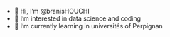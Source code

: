 - 👋 Hi, I’m @branisHOUCHI
- 👀 I’m interested in data science and coding
- 🌱 I’m currently learning in universités of Perpignan 


<!---
branisHOUCHI/branisHOUCHI is a ✨ special ✨ repository because its `README.md` (this file) appears on your GitHub profile.
You can click the Preview link to take a look at your changes.
--->
